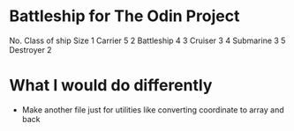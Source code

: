 # Battleship for The Odin Project

No.	Class of ship	Size
1	Carrier	        5
2	Battleship	    4
3	Cruiser	        3
4	Submarine	    3
5	Destroyer	    2


# What I would do differently
- Make another file just for utilities like converting coordinate to array and back